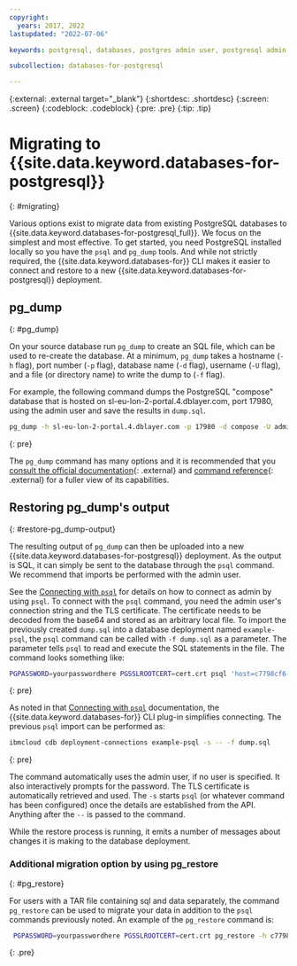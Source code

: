```yaml
---
copyright:
  years: 2017, 2022
lastupdated: "2022-07-06"

keywords: postgresql, databases, postgres admin user, postgresql admin user, pg_dump, postgres migration, postgresql migration

subcollection: databases-for-postgresql

---
```


{:external: .external target="_blank"}
{:shortdesc: .shortdesc}
{:screen: .screen}
{:codeblock: .codeblock}
{:pre: .pre}
{:tip: .tip}

# Migrating to {{site.data.keyword.databases-for-postgresql}}
{: #migrating}

Various options exist to migrate data from existing PostgreSQL databases to {{site.data.keyword.databases-for-postgresql_full}}. We focus on the simplest and most effective. To get started, you need PostgreSQL installed locally so you have the `psql` and `pg_dump` tools. And while not strictly required, the {{site.data.keyword.databases-for}} CLI makes it easier to connect and restore to a new {{site.data.keyword.databases-for-postgresql}} deployment. 

## pg_dump
{: #pg_dump}

On your source database run `pg_dump` to create an SQL file, which can be used to re-create the database. At a minimum, `pg_dump` takes a hostname (`-h` flag), port number (`-p` flag), database name (`-d` flag), username (`-U` flag), and a file (or directory name) to write the dump to (`-f` flag). 

For example, the following command dumps the PostgreSQL "compose" database that is hosted on sl-eu-lon-2-portal.4.dblayer.com, port 17980, using the admin user and save the results in `dump.sql`.

```sh
pg_dump -h sl-eu-lon-2-portal.4.dblayer.com -p 17980 -d compose -U admin -f dump.sql
```
{: pre}

The `pg_dump` command has many options and it is recommended that you [consult the official documentation](https://www.postgresql.org/docs/9.6/static/backup-dump.html){: .external} and [command reference](https://www.postgresql.org/docs/9.6/static/app-pgdump.html){: .external} for a fuller view of its capabilities.

## Restoring pg_dump's output
{: #restore-pg_dump-output}

The resulting output of `pg_dump` can then be uploaded into a new {{site.data.keyword.databases-for-postgresql}} deployment. As the output is SQL, it can simply be sent to the database through the `psql` command. We recommend that imports be performed with the admin user. 

See the [Connecting with `psql`](/docs/databases-for-postgresql?topic=databases-for-postgresql-connecting-psql) for details on how to connect as admin by using `psql`. To connect with the `psql` command, you need the admin user's connection string and the TLS certificate. The certificate needs to be decoded from the base64 and stored as an arbitrary local file. To import the previously created `dump.sql` into a database deployment named `example-psql`, the `psql` command can be called with `-f dump.sql` as a parameter. The parameter tells `psql` to read and execute the SQL statements in the file. The command looks something like:

```sh
PGPASSWORD=yourpasswordhere PGSSLROOTCERT=cert.crt psql 'host=c7798cf6-e5d2-4513-b17f-3d3fa67d8291.8f7bfd8f3faa4218aec56e069eb46187.databases.appdomain.cloud port=32484 dbname=ibmclouddb user=admin sslmode=verify-full' -f dump.sql
```
{: pre}

As noted in that [Connecting with `psql`](/docs/databases-for-postgresql?topic=databases-for-postgresql-connecting-psql) documentation, the {{site.data.keyword.databases-for}} CLI plug-in simplifies connecting. The previous `psql` import can be performed as:

```sh
ibmcloud cdb deployment-connections example-psql -s -- -f dump.sql
```
{: pre}

The command automatically uses the admin user, if no user is specified. It also interactively prompts for the password. The TLS certificate is automatically retrieved and used. The `-s` starts `psql` (or whatever command has been configured) once the details are established from the API. Anything after the `--` is passed to the command.

While the restore process is running, it emits a number of messages about changes it is making to the database deployment.

### Additional migration option by using pg_restore
{: #pg_restore}

For users with a TAR file containing sql and data separately, the command `pg_restore` can be used to migrate your data in addition to the `psql` commands previously noted. An example of the `pg_restore` command is:

```sh
 PGPASSWORD=yourpasswordhere PGSSLROOTCERT=cert.crt pg_restore -h c7798cf6-e5d2-4513-b17f-3d3fa67d8291.8f7bfd8f3faa4218aec56e069eb46187.databases.appdomain.cloud -p 32484 -U admin -F t -d ibmclouddb tarfile.tar
 ```
 {: .pre}

